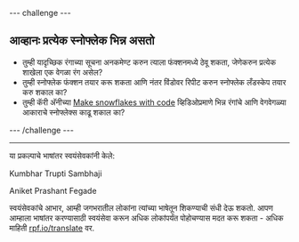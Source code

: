 --- challenge ---

## आव्हानः प्रत्येक स्नोफ्लेक भिन्न असतो

- तुम्ही यादृच्छिक रंगाच्या सूचना अनकमेण्ट करुन त्याला फंक्शनमध्ये ठेवू शकता, जेणेकरुन प्रत्येक शाखेला एक वेगळा रंग असेल?
- तुम्ही स्नोफ्लेक फंक्शन तयार करू शकता आणि नंतर विंडोवर रिपीट करुन स्नोफ्लेक लँडस्केप तयार करु शकाल का?
- तुम्ही कॅरी अ‍ॅनीच्या [Make snowflakes with code](https://www.youtube.com/watch?v=DHmeX7YTHBY) व्हिडिओप्रमाणे भिन्न रंगांचे आणि वेगवेगळ्या आकाराचे स्नोफ्लेक्स काढू शकाल का?

--- /challenge ---


***
या प्रकल्पाचे भाषांतर स्वयंसेवकांनी केले:

Kumbhar Trupti Sambhaji

Aniket Prashant Fegade

स्वयंसेवकांचे आभार, आम्ही जगभरातील लोकांना त्यांच्या भाषेतून शिकण्याची संधी देऊ शकतो. आपण आम्हाला भाषांतर करण्यासाठी स्वयंसेवा करून अधिक लोकांपर्यंत पोहोचण्यास मदत करू शकता - अधिक माहिती [rpf.io/translate](https://rpf.io/translate) वर.